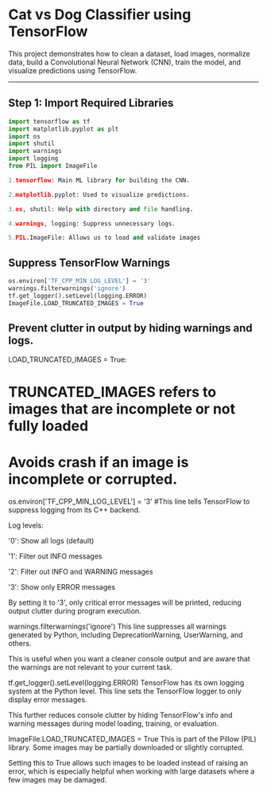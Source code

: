
# Cat vs Dog Classifier using TensorFlow

This project demonstrates how to clean a dataset, load images, normalize data, build a Convolutional Neural Network (CNN), train the model, and visualize predictions using TensorFlow.

---

##  Step 1: Import Required Libraries

```python
import tensorflow as tf
import matplotlib.pyplot as plt
import os
import shutil
import warnings
import logging
from PIL import ImageFile

1.tensorflow: Main ML library for building the CNN.

2.matplotlib.pyplot: Used to visualize predictions.

3.os, shutil: Help with directory and file handling.

4.warnings, logging: Suppress unnecessary logs.

5.PIL.ImageFile: Allows us to load and validate images
```

## Suppress TensorFlow Warnings

```python
os.environ['TF_CPP_MIN_LOG_LEVEL'] = '3'
warnings.filterwarnings('ignore')
tf.get_logger().setLevel(logging.ERROR)
ImageFile.LOAD_TRUNCATED_IMAGES = True
```
## Prevent clutter in output by hiding warnings and logs.
LOAD_TRUNCATED_IMAGES = True:
# TRUNCATED_IMAGES refers to images that are incomplete or not fully loaded
# Avoids crash if an image is incomplete or corrupted.


os.environ['TF_CPP_MIN_LOG_LEVEL'] = '3'
#This line tells TensorFlow to suppress logging from its C++ backend.

Log levels:

'0': Show all logs (default)

'1': Filter out INFO messages

'2': Filter out INFO and WARNING messages

'3': Show only ERROR messages

By setting it to '3', only critical error messages will be printed, reducing output clutter during program execution.

warnings.filterwarnings('ignore')
 This line suppresses all warnings generated by Python, including DeprecationWarning, UserWarning, and others.

This is useful when you want a cleaner console output and are aware that the warnings are not relevant to your current task.

tf.get_logger().setLevel(logging.ERROR)
 TensorFlow has its own logging system at the Python level. This line sets the TensorFlow logger to only display error messages.

 This further reduces console clutter by hiding TensorFlow's info and warning messages during model loading, training, or evaluation.

ImageFile.LOAD_TRUNCATED_IMAGES = True
 This is part of the Pillow (PIL) library. Some images may be partially downloaded or slightly corrupted.

Setting this to True allows such images to be loaded instead of raising an error, which is especially helpful when working with large datasets where a few images may be damaged.



